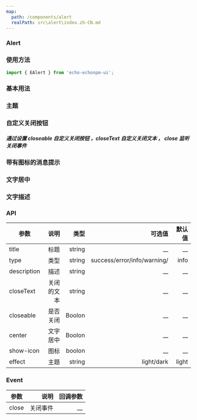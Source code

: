 ```yaml
---
map:
  path: /components/alert
  realPath: src\alert\index.zh-CN.md
---
```


### Alert

### 使用方法

```ts
import { EAlert } from 'echo-echonpm-ui';
```

### 基本用法

<demo src="./demo/demo.vue"
language="vue">
</demo>

### 主题

<demo src="./demo/effect.vue" language="vue" > </demo>

### 自定义关闭按钮

##### 通过设置 closeable 自定义关闭按钮 ，closeText 自定义关闭文本 ， close 监听关闭事件

<demo src="./demo/closeTable.vue" langusge="vue"></demo>

### 带有图标的消息提示

<demo src="./demo/icon.vue" language="vue"></demo>

### 文字居中

<demo src="./demo/center.vue" language="vue"></demo>

### 文字描述

<demo src="./demo/desrciption.vue" language="vue"></demo>

### API

| 参数        |       说明 |   类型 |                      可选值 | 默认值 |
| ----------- | ---------: | -----: | --------------------------: | -----: |
| title       |       标题 | string |                        \_\_ |   \_\_ |
| type        |       类型 | string | success/error/info/warning/ |   info |
| description |       描述 | string |                        \_\_ |   \_\_ |
| closeText   | 关闭的文本 | string |                        \_\_ |   \_\_ |
| closeable   |   是否关闭 | Boolon |                        \_\_ |   \_\_ |
| center      |   文字居中 | Boolon |                        \_\_ |   \_\_ |
| show-icon   |       图标 | boolon |                        \_\_ |   \_\_ |
| effect      |       主题 | string |                  light/dark |  light |

### Event

| 参数  |     说明 | 回调参数 |
| ----- | -------: | -------: |
| close | 关闭事件 |     \_\_ |
